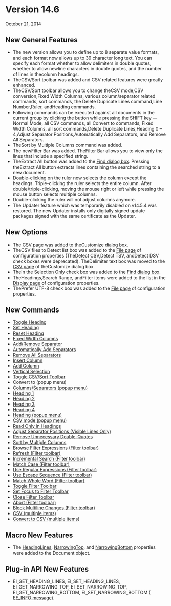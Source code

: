 # Version 14.6

October 21, 2014

## New General Features

- The new version allows you to define up to 8 separate value formats, and each format now allows up to 39 character long text. You can specify each format whether to allow delimiters in double
quotes, whether to allow newline characters in double quotes, and the number of lines in thecolumn headings.
- TheCSV/Sort toolbar was added and CSV related features were greatly enhanced.
- TheCSV/Sort toolbar allows you to change theCSV mode,CSV conversion,Fixed Width Columns, various column/separator related commands, sort commands, the
Delete Duplicate Lines command,Line
Number,Ruler, andHeading commands.
- Following commands can be executed against all documents in the current group by clicking the button while pressing the SHIFT key —Normal Mode, all CSV commands, all
Convert to commands,
Fixed Width Columns, all sort commands,Delete Duplicate Lines,Heading 0 – 4,Adjust Separator Positions,Automatically Add Separators, and
Remove All Separators.
- TheSort by Multiple Columns command was added.
- The newFilter Bar was added. TheFilter Bar allows you to view only the lines that include a specified string.
- TheExtract All button was added to the [Find dialog box](../dlg/find/index). Pressing theExtract All button extracts lines containing the searched string to a new document.
- Double-clicking on the ruler now selects the column except the headings. Triple-clicking the ruler selects the entire column. After double/triple-clicking, moving the mouse right or left while
pressing the mouse button selects multiple columns.
- Double-clicking the ruler will not adjust columns anymore.
- The Updater feature which was temporarily disabled on v14.5.4 was restored. The new Updater installs only digitally signed update packages signed with the same certificate as the Updater.

## New Options

- The [CSV page](../dlg/customize/csv/index) was added to theCustomize dialog box.
- TheCSV files to Detect list box was added to the [File page](../dlg/properties/file/index) of configuration properties (TheDetect CSV,Detect TSV,
andDetect DSV check boxes were deprecated). TheDelimiter text box was moved to the [CSV page](../dlg/customize/csv/index) of theCustomize dialog box.
- TheIn the Selection Only check box was added to the [Find dialog box](../dlg/find/index).
- TheHeadings,Search Range, andFilter items were added to the list in the [Display page](../dlg/properties/display/index) of configuration properties.
- ThePrefer UTF-8 check box was added to the [File page](../dlg/properties/file/index) of configuration properties.

## New Commands

- [Toggle Heading](../cmd/edit/heading_toggle)
- [Set Heading](../cmd/edit/heading_set)
- [Reset Heading](../cmd/edit/heading_reset)
- [Fixed Width Columns](../cmd/edit/convert_to_fixed_width)
- [Add/Remove Separator](../cmd/edit/add_remove_separator)
- [Automatically Add Separators](../cmd/edit/auto_add_separators)
- [Remove All Separators](../cmd/edit/remove_all_separators)
- [Insert Column](../cmd/edit/insert_column)
- [Add Column](../cmd/edit/add_column)
- [Vertical Selection](../cmd/edit/vertical_selection)
- [Toggle CSV/Sort Toolbar](../cmd/view/show_sv_bar)
- Convert to (popup menu)
- [Columns/Separators (popup menu)](../cmd/edit/sv_sep_popup)
- [Heading 1](../cmd/edit/heading_1)
- [Heading 2](../cmd/edit/heading_2)
- [Heading 3](../cmd/edit/heading_3)
- [Heading 4](../cmd/edit/heading_4)
- [Heading (popup menu)](../cmd/edit/heading_popup)
- [CSV mode (popup menu)](../cmd/edit/sv_popup)
- [Read Only in Headings](../cmd/edit/read_only_headings)
- [Adjust Separator Positions (Visible Lines Only)](../cmd/edit/adjust_column_visible)
- [Remove Unnecessary Double-Quotes](../cmd/edit/remove_unnecessary_quotes)
- [Sort by Multiple Columns](../cmd/edit/sort_multi)
- [Browse Filter Expressions (Filter toolbar)](../cmd/search/filterbar_browse_exp_f)
- [Refresh (Filter toolbar)](../cmd/search/filterbar_refresh)
- [Incremental Search (Filter toolbar)](../cmd/search/filterbar_incremental)
- [Match Case (Filter toolbar)](../cmd/search/filterbar_case)
- [Use Regular Expressions (Filter toolbar)](../cmd/search/filterbar_reg_exp)
- [Use Escape Sequence (Filter toolbar)](../cmd/search/filterbar_escape)
- [Match Whole Word (Filter toolbar)](../cmd/search/filterbar_only_word)
- [Toggle Filter Toolbar](../cmd/view/show_filter_bar)
- [Set Focus to Filter Toolbar](../cmd/search/focus_filter_bar)
- [Close Filter Toolbar](../cmd/search/close_filter_bar)
- [Abort (Filter toolbar)](../cmd/search/filterbar_abort)
- [Block Multiline Changes (Filter toolbar)](../cmd/search/filterbar_limit)
- [CSV (multiple items)](../cmd/edit/sv_mode)
- [Convert to CSV (multiple items)](../cmd/edit/convert_to_sv)

## Macro New Features

- The [HeadingLines](../macro/document/heading_lines), [NarrowingTop](../macro/document/narrowing_top), and [NarrowingBottom](../macro/document/narrowing_bottom) properties were added to the Document object.

## Plug-in API New Features

- EI\_GET\_HEADING\_LINES, EI\_SET\_HEADING\_LINES, EI\_GET\_NARROWING\_TOP, EI\_SET\_NARROWING\_TOP, EI\_GET\_NARROWING\_BOTTOM, EI\_SET\_NARROWING\_BOTTOM ( [EE\_INFO message](../plugin/message/ee_info)).
